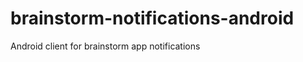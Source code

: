 brainstorm-notifications-android
================================

Android client for brainstorm app notifications
